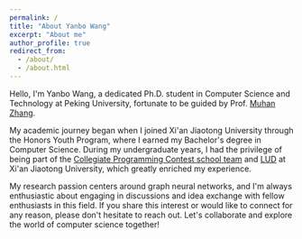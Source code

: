 ```yaml
---
permalink: /
title: "About Yanbo Wang"
excerpt: "About me"
author_profile: true
redirect_from: 
  - /about/
  - /about.html
---
```


Hello, I'm Yanbo Wang, a dedicated Ph.D. student in Computer Science and Technology at Peking University, fortunate to be guided by Prof. [Muhan Zhang](https://muhanzhang.github.io/).

My academic journey began when I joined Xi'an Jiaotong University through the Honors Youth Program, where I earned my Bachelor's degree in Computer Science. During my undergraduate years, I had the privilege of being part of the [Collegiate Programming Contest school team](https://board.xjtuicpc.com/) and [LUD](https://luoundergradxjtu.github.io/) at Xi'an Jiaotong University, which greatly enriched my experience.

My research passion centers around graph neural networks, and I'm always enthusiastic about engaging in discussions and idea exchange with fellow enthusiasts in this field. If you share this interest or would like to connect for any reason, please don't hesitate to reach out. Let's collaborate and explore the world of computer science together!
